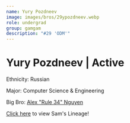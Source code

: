 ```yaml
---
name: Yury Pozdneev
image: images/bros/29ypozdneev.webp
role: undergrad
group: gamgam
description: "#29 'ODM'"
---
```


# Yury Pozdneev | Active
Ethnicity: Russian

Major: Computer Science & Engineering

Big Bro: [Alex "Rule 34" Nguyen](05anguyen)

[Click here](/ujis/5anguyen/) to view Sam's Lineage!